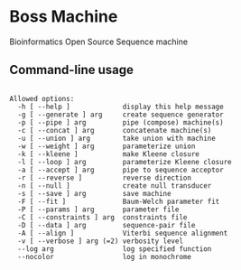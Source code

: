 # Boss Machine
Bioinformatics Open Source Sequence machine


## Command-line usage

<pre><code>
Allowed options:
  -h [ --help ]             display this help message
  -g [ --generate ] arg     create sequence generator
  -p [ --pipe ] arg         pipe (compose) machine(s)
  -c [ --concat ] arg       concatenate machine(s)
  -u [ --union ] arg        take union with machine
  -w [ --weight ] arg       parameterize union
  -k [ --kleene ]           make Kleene closure
  -l [ --loop ] arg         parameterize Kleene closure
  -a [ --accept ] arg       pipe to sequence acceptor
  -r [ --reverse ]          reverse direction
  -n [ --null ]             create null transducer
  -s [ --save ] arg         save machine
  -F [ --fit ]              Baum-Welch parameter fit
  -P [ --params ] arg       parameter file
  -C [ --constraints ] arg  constraints file
  -D [ --data ] arg         sequence-pair file
  -A [ --align ]            Viterbi sequence alignment
  -v [ --verbose ] arg (=2) verbosity level
  --log arg                 log specified function
  --nocolor                 log in monochrome

</code></pre>
